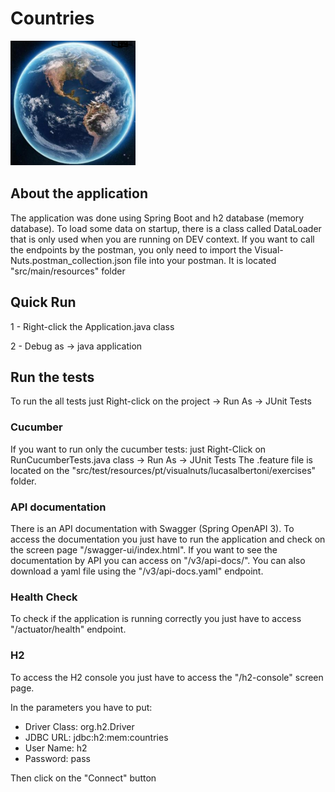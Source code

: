 # Countries

<img src="/images/world.png" alt="World" width="200" height="200" />

## About the application
The application was done using Spring Boot and h2 database (memory database).
To load some data on startup, there is a class called DataLoader that is only used when you are running on DEV context.
If you want to call the endpoints by the postman, you only need to import the Visual-Nuts.postman_collection.json file into your postman. It is located "src/main/resources" folder

## Quick Run
1 - Right-click the Application.java class

2 - Debug as -> java application

## Run the tests
To run the all tests just Right-click on the project -> Run As -> JUnit Tests

### Cucumber
If you want to run only the cucumber tests: just Right-Click on RunCucumberTests.java class -> Run As -> JUnit Tests
The .feature file is located on the "src/test/resources/pt/visualnuts/lucasalbertoni/exercises" folder.

### API documentation
There is an API documentation with Swagger (Spring OpenAPI 3).
To access the documentation you just have to run the application and check on the screen page "/swagger-ui/index.html". If you want to see the documentation by API you can access on "/v3/api-docs/". You can also download a yaml file using the "/v3/api-docs.yaml" endpoint.

### Health Check
To check if the application is running correctly you just have to access "/actuator/health" endpoint.

### H2
To access the H2 console you just have to access the "/h2-console" screen page.

In the parameters you have to put:
- Driver Class: org.h2.Driver
- JDBC URL: jdbc:h2:mem:countries
- User Name: h2
- Password: pass

Then click on the "Connect" button